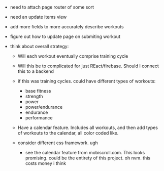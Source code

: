 #

 - need to attach page router of some sort

 - need an update items view

 - add more fields to more accurately describe workouts

 - figure out how to update page on submiting workout

 - think about overall strategy:
   - Will each workout eventually comprise training cycle
   - Will this be to complicated for just REact/firebase. Should I connect this to a backend
   - if this was training cycles. could have different types of workouts:
     - base fitness
     - strength
     - power 
     - power/endurance
     - endurance
     - performance
   - Have a calendar feature. Includes all workouts, and then add types of workouts to the calendar, all color coded like. 

   - consider different css framework. ugh
     - see the calendar feature from mobiscroll.com. This looks promising. could be the entirety of this project. oh nvm. this costs money i think
    

